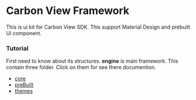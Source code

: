 # **Carbon View Framework**
This is ui kit for Carbon View SDK. This support Material Design and prebuilt Ui component.
### **Tutorial**
First need to know about its structures.
**engine** is main framework. This contain three folder. Click on them for see there documention.
- [core](/Doc/core.md)
- [preBuilt](/Doc/preBuilt.md)
- [themes](/Doc/themes.md)


